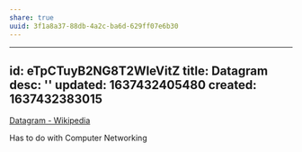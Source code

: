 ```yaml
---
share: true
uuid: 3f1a8a37-88db-4a2c-ba6d-629ff07e6b30
---
```

---
id: eTpCTuyB2NG8T2WIeVitZ
title: Datagram
desc: ''
updated: 1637432405480
created: 1637432383015
---

[Datagram - Wikipedia](https://en.wikipedia.org/wiki/Datagram)

Has to do with Computer Networking